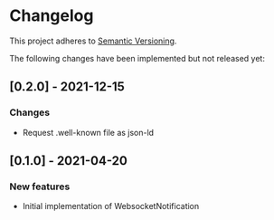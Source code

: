 # Changelog

This project adheres to [Semantic Versioning](http://semver.org/spec/v2.0.0.html).

The following changes have been implemented but not released yet:

## [0.2.0] - 2021-12-15

### Changes

- Request .well-known file as json-ld

## [0.1.0] - 2021-04-20

### New features

- Initial implementation of WebsocketNotification
